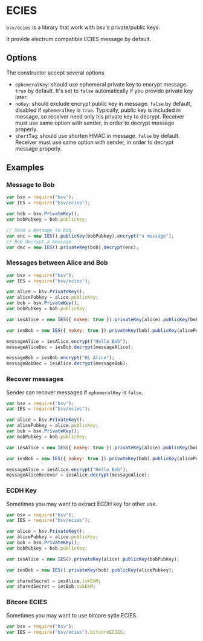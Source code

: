 # ECIES

`bsv/ecies` is a library that work with bsv's private/public keys.

It provide electrum compatible ECIES message by default.

## Options

The constructor accept several options

- `ephemeralKey`: should use ephemeral private key to encrypt message. `true` by default. It's set to `false` automatically if you provide private key later.
- `noKey`: should exclude encrypt public key in message. `false` by default, disabled if `ephemeralKey` is `true`. Typically, public key is included in message, so receiver need only his private key to decrypt. Receiver must use same option with sender, in order to decrypt message properly.
- `shortTag`: should use shorten HMAC in message. `false` by default. Receiver must use same option with sender, in order to decrypt message properly.

## Examples

### Message to Bob

```javascript
var bsv = require("bsv");
var IES = require("bsv/ecies");

var bob = bsv.PrivateKey();
var bobPubkey = bob.publicKey;

// Send a message to bob
var enc = new IES().publicKey(bobPubkey).encrypt("a message");
// Bob decrypt a message
var dec = new IES().privateKey(bob).decrypt(enc);
```

### Messages between Alice and Bob

```javascript
var bsv = require("bsv");
var IES = require("bsv/ecies");

var alice = bsv.PrivateKey();
var alicePubkey = alice.publicKey;
var bob = bsv.PrivateKey();
var bobPubkey = bob.publicKey;

var iesAlice = new IES({ nokey: true }).privateKey(alice).publicKey(bobPubkey);

var iesBob = new IES({ nokey: true }).privateKey(bob).publicKey(alicePubkey);

messageAlice = iesAlice.encrypt("Hello Bob");
messageAliceDec = iesBob.decrypt(messageAlice);

messageBob = iesBob.encrypt("Hi Alice");
messageBobDec = iesAlice.decrypt(messageBob);
```

### Recover messages

Sender can recover messages if `ephemeralKey` is `false`.

```javascript
var bsv = require("bsv");
var IES = require("bsv/ecies");

var alice = bsv.PrivateKey();
var alicePubkey = alice.publicKey;
var bob = bsv.PrivateKey();
var bobPubkey = bob.publicKey;

var iesAlice = new IES({ nokey: true }).privateKey(alice).publicKey(bobPubkey);

var iesBob = new IES({ nokey: true }).privateKey(bob).publicKey(alicePubkey);

messageAlice = iesAlice.encrypt("Hello Bob");
messageAliceRecover = iesAlice.decrypt(messageAlice);
```

### ECDH Key

Sometimes you may want to extract ECDH key for other use.

```javascript
var bsv = require("bsv");
var IES = require("bsv/ecies");

var alice = bsv.PrivateKey();
var alicePubkey = alice.publicKey;
var bob = bsv.PrivateKey();
var bobPubkey = bob.publicKey;

var iesAlice = new IES().privateKey(alice).publicKey(bobPubkey);

var iesBob = new IES().privateKey(bob).publicKey(alicePubkey);

var sharedSecret = iesAlice.ivkEkM;
var sharedSecret = iesBob.ivkEkM;
```

### Bitcore ECIES

Sometimes you may want to use bitcore sytle ECIES.

```javascript
var bsv = require("bsv");
var IES = require("bsv/ecies").bitcoreECIES;
```
